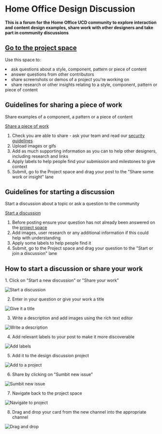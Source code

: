 <h1>Home Office Design Discussion</h1> 

<b>This is a forum for the Home Office UCD community to explore interaction and content design examples, share work with other designers and take part in community discussions</b>

<a href="https://github.com/jamesmckechnie/design-examples/projects/1"><h2>Go to the project space</h2></a> 

Use this space to: 

<li>ask questions about a style, component, pattern or piece of content

<li>answer questions from other contributors 

<li>share screenshots or demos of a project you're working on

<li>share research or other insights relating to a style, component, pattern or piece of content

<br>  

<h2>Guidelines for sharing a piece of work</h2> 

<p>Share examples of a component, a pattern or a piece of content</p>

<a href="https://github.com/jamesmckechnie/design-examples/issues/new?assignees=&labels=&template=share-some-work.md&title=">Share a piece of work</a>

1. Check you are able to share - ask your team and read our <a href="#">security guidelines</a>
2. Upload images or gifs
3. Add as much supporting information as you can to help other designers, including research and links
4. Apply labels to help people find your submission and milestones to give context 
5. Submit, go to the Project space and drag your post to the "Share some work or insight" lane

<h2>Guidelines for starting a discussion</h2> 

<p>Start a discussion about a topic or ask a question to the community</p>

<a href="https://github.com/jamesmckechnie/design-examples/issues/new?assignees=&labels=question&template=start-a-discussion.md&title=%5BInsert+question+here%5D+">Start a discussion</a>

1. Before posting ensure your question has not already been answered on the <a href="https://github.com/jamesmckechnie/design-examples/projects/1">project space</a>
2. Add images, user research or any additional information if this could help with understanding 
3. Apply some labels to help people find it
4. Submit, go to the Project space and drag your question to the "Start or join a discussion" lane

<h2>How to start a discussion or share your work</h2>
1. Click on "Start a new discussion" or "Share your work"

![Start a discussion](https://media.giphy.com/media/GBvMN4B6bHo6yqnPbN/giphy.gif)

2. Enter in your question or give your work a title

![Give it a title](https://media.giphy.com/media/Dfhl7EjUfSwLWkU2bR/giphy.gif)

3. Write a description and add images using the rich text editor

![Write a description](https://media.giphy.com/media/jtUrIOvhxgOQQYcHIe/giphy.gif)

4. Add relevant labels to your post to make it more discoverable

![Add labels](https://media.giphy.com/media/8C60wJGntGYYWmUjc8/giphy.gif)

5. Add it to the design discussion project

![Add to a project](https://media.giphy.com/media/2FS4bl0xG28cO70jRS/giphy.gif)

6. Share by clicking on "Sumbit new issue"

![Sumbit new issue](https://media.giphy.com/media/BkMpUl3897ciggo4vh/giphy.gif)

7. Navigate back to the project space

![Navigate to project](https://media.giphy.com/media/L1LrpPrC8GRBSqOFZL/giphy.gif)

8. Drag and drop your card from the new channel into the appropriate channel

![Drag and drop](https://media.giphy.com/media/Z1M4DKn0ZvofkpPUnm/giphy.gif)
